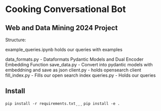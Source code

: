 # Cooking Conversational Bot

## Web and Data Mining 2024 Project

Structure:

example_queries.ipynb holds our queries with examples

data_formats.py - Dataformats Pydantic Models and Dual Encoder Embedding Function
save_data.py - Convert into pydantic models with embeddning and save as json
client.py - holds opensearch client
fill_index.py - Fills our open search index
queries.py - Holds our queries

## Install

`pip install -r requirements.txt¸¸¸`
`pip install -e .`